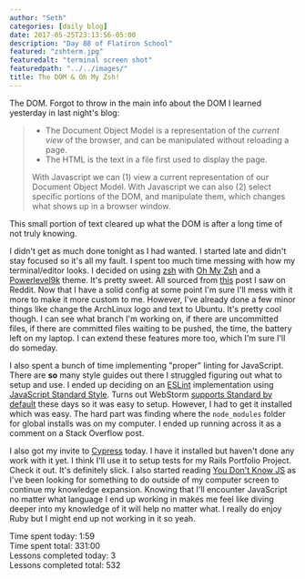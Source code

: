```yaml
---
author: "Seth"
categories: [daily blog]
date: 2017-05-25T23:13:56-05:00
description: "Day 88 of Flatiron School"
featured: "zshterm.jpg"
featuredalt: "terminal screen shot"
featuredpath: "../../images/"
title: The DOM & Oh My Zsh!
---
```


The DOM. Forgot to throw in the main info about the DOM I learned yesterday in last night's blog:

> - The Document Object Model is a representation of the _current view_ of the browser, and can be manipulated without reloading a page.
> - The HTML is the text in a file first used to display the page.
>
> With Javascript we can (1) view a current representation of our Document Object Model. With Javascript we can also (2) select specific portions of the DOM, and manipulate them, which changes what shows up in a browser window.

This small portion of text cleared up what the DOM is after a long time of not truly knowing.

I didn't get as much done tonight as I had wanted. I started late and didn't stay focused so it's all my fault. I spent too much time messing with how my terminal/editor looks. I decided on using [zsh][1] with [Oh My Zsh][2] and a [Powerlevel9k][3] theme. It's pretty sweet. All sourced from [this][4] post I saw on Reddit. Now that I have a solid config at some point I'm sure I'll mess with it more to make it more custom to me. However, I've already done a few minor things like change the ArchLinux logo and text to Ubuntu. It's pretty cool though. I can see what branch I'm working on, if there are uncommitted files, if there are committed files waiting to be pushed, the time, the battery left on my laptop. I can extend these features more too, which I'm sure I'll do someday.
 
 I also spent a bunch of time implementing "proper" linting for JavaScript. There are **so** many style guides out there I struggled figuring out what to setup and use. I ended up deciding on an [ESLint][5] implementation using [JavaScript Standard Style][6]. Turns out WebStorm [supports Standard by default][7] these days so it was easy to setup. However, I had to get it installed which was easy. The hard part was finding where the `node_modules` folder for global installs was on my computer. I ended up running across it as a comment on a Stack Overflow post.
 
 I also got my invite to [Cypress][8] today. I have it installed but haven't done any work with it yet. I think I'll use it to setup tests for my Rails Portfolio Project. Check it out. It's definitely slick. I also started reading [You Don't Know JS][9] as I've been looking for something to do outside of my computer screen to continue my knowledge expansion. Knowing that I'll encounter JavaScript no matter what language I end up working in makes me feel like diving deeper into my knowledge of it will help no matter what. I really do enjoy Ruby but I might end up not working in it so yeah.

Time spent today: 1:59  
Time spent total: 331:00  
Lessons completed today: 3  
Lessons completed total: 532

  [1]:http://www.zsh.org
  [2]:http://ohmyz.sh
  [3]:https://github.com/bhilburn/powerlevel9k
  [4]:https://www.reddit.com/r/unixporn/comments/6d25i9/zsh_gnome_my_arch_linux_desktop/
  [5]:http://eslint.org
  [6]:https://standardjs.com
  [7]:https://blog.jetbrains.com/webstorm/2017/01/webstorm-2017-1-eap-171-2272/
  [8]:https://www.cypress.io
  [9]:https://github.com/getify/You-Dont-Know-JS
